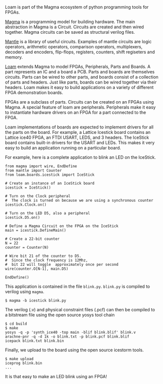 Loam is part of the Magma ecosystem
of python programming tools for FPGAs.

[Magma](https://github.com/phanrahan/magma)
is a programming model for building hardware.
The main abstraction in Magma is a Circuit.
Circuits are created and then wired together.
Magma circuits can be saved as structural verilog files.

[Mantle](https://github.com/phanrahan/mantle)
is a library of useful circuits.
Examples of mantle circuits are logic operators,
arithmetic operators,
comparison operators,
multiplexers,
decoders and encoders,
flip-flops,
registers,
counters,
shift regiseters
and memory.

[Loam](https://github.com/phanrahan/loam) extends Magma
to model FPGAs, Peripherals, Parts and Boards.
A part represents an IC and a board a PCB.
Parts and boards are themselves circuits.
Parts can be wired to other parts,
and boards consist of a collection of parts and headers.
Just like parts, boards can be wired together via their headers.
Loam makes it easy to build applications
on a variety of different FPGA demonstration boards.

FPGAs are a subclass of parts.
Circuits can be created on an FPGAs using Magma.
A special feature of loam are peripherals.
Peripherals make it easy to instantiate hardware drivers on an FPGA
for a part connected to the FPGA.

Loam implementations of boards 
are expected to implement drivers for all the parts on the board.
For example, a Lattice Icestick board
contains an Lattice ice40 FPGA,
an FTDI USART, LEDS, and 3 headers.
The IceStick board contains built-in drivers for the USART and LEDs.
This makes it very easy to build an application running on a particular board.

For example, here is a complete application to blink an LED on the IceStick.
```
from magma import wire, EndDefine
from mantle import Counter
from loam.boards.icestick import IceStick

# Create an instance of an IceStick board
icestick = IceStick()

# Turn on the Clock peripheral
#  The clock is turned on because we are using a synchronous counter
icestick.Clock.on()

# Turn on the LED D5, also a peripheral
icestick.D5.on()

# Define a Magma Circuit on the FPGA on the IceStick
main = icestick.DefineMain()

# Create a 22-bit counter
N = 22
counter = Counter(N)

# Wire bit 21 of the counter to D5.
#  Since the clock frequency is 12Mhz,
#  bit 22 will toggle  approximately once per second
wire(counter.O[N-1], main.D5)

EndDefine()
```

This application is contained in the file `blink.py`.
`blink.py` is compiled to verilog using `magma`.
```
$ magma -b icestick blink.py
```

The verilog (.v) and physical constraint files (.pcf)
can then be compiled to a bitstream file 
using the open source yosys tool chain 
```
$ cd build
$ make
yosys -q -p 'synth_ice40 -top main -blif blink.blif' blink.v
arachne-pnr -q -d 1k -o blink.txt -p blink.pcf blink.blif
icepack blink.txt blink.bin
```

Finally, we upload to the board
using the open source icestorm tools.
```
$ make upload
iceprog blink.bin
...
```

It is that easy to make an LED blink using an FPGA!

